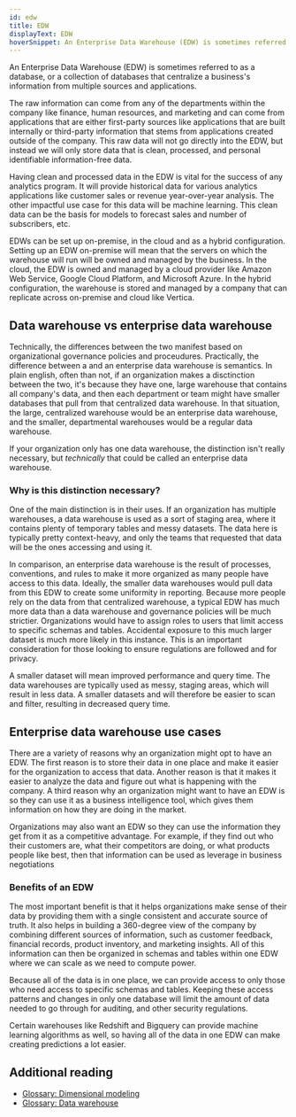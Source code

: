 ```yaml
---
id: edw
title: EDW
displayText: EDW  
hoverSnippet: An Enterprise Data Warehouse (EDW) is sometimes referred to as a database, or a collection of databases that centralize a business's information from multiple sources and applications. 
---
```


An Enterprise Data Warehouse (EDW) is sometimes referred to as a database, or a collection of databases that centralize a business's information from multiple sources and applications.

The raw information can come from any of the departments within the company like finance, human resources, and marketing and can come from applications that are either first-party sources like applications that are built internally or third-party information that stems from applications created outside of the company. This raw data will not go directly into the EDW, but instead we will only store data that is clean, processed, and personal identifiable information-free data.

Having clean and processed data in the EDW is vital for the success of any analytics program. It will provide historical data for various analytics applications like customer sales or revenue year-over-year analysis. The other impactful use case for this data will be machine learning.  This clean data can be the basis for models to forecast sales and number of subscribers, etc.

EDWs can be set up on-premise, in the cloud and as a hybrid configuration. Setting up an EDW on-premise will mean that the servers on which the warehouse will run will be owned and managed by the business. In the cloud, the EDW is owned and managed by a cloud provider like Amazon Web Service, Google Cloud Platform, and Microsoft Azure. In the hybrid configuration, the warehouse is stored and managed by a company that can replicate across on-premise and cloud like Vertica.

## Data warehouse vs enterprise data warehouse

Technically, the differences between the two manifest based on organizational governance policies and proceudures. Practically, the difference between a <Term id="data-warehouse" /> and an enterprise data warehouse is semantics.  In plain english, often than not, if an organization makes a disctinction between the two, it's because they have one, large warehouse that contains all company's data, and then each department or team might have smaller databases that pull from that centralized data warehouse. In that situation, the large, centralized warehouse would be an enterprise data warehouse, and the smaller, departmental warehouses would be a regular data warehouse.

If your organization only has one data warehouse, the distinction isn't really necessary, but *technically* that could be called an enterprise data warehouse.

### Why is this distinction necessary? 

One of the main distinction is in their uses. If an organization has multiple warehouses, a data warehouse is used as a sort of staging area, where it contains plenty of temporary <Term id="table">tables</Term> and messy datasets. The data here is typically pretty context-heavy, and only the teams that requested that data will be the ones accessing and using it. 

In comparison, an enterprise data warehouse is the result of processes, conventions, and rules to make it more organized as many people have access to this data. Ideally, the smaller data warehouses would pull data from this EDW to create some uniformity in reporting. Because more people rely on the data from that centralized warehouse, a typical EDW has much more data than a data warehouse and governance policies will be much strictier. Organizations would have to assign roles to users that limit access to specific schemas and tables. Accidental exposure to this much larger dataset is much more likely in this instance. This is an important consideration for those looking to ensure regulations are followed and for privacy.

A smaller dataset will mean improved performance and query time. The data warehouses are typically used as messy, staging areas, which will result in less data. A smaller datasets and will therefore be easier to scan and filter, resulting in decreased query time. 

## Enterprise data warehouse use cases

There are a variety of reasons why an organization might opt to have an EDW. The first reason is to store their data in one place and make it easier for the organization to access that data. Another reason is that it makes it easier to analyze the data and figure out what is happening with the company. A third reason why an organization might want to have an EDW is so they can use it as a business intelligence tool, which gives them information on how they are doing in the market.

Organizations may also want an EDW so they can use the information they get from it as a competitive advantage. For example, if they find out who their customers are, what their competitors are doing, or what products people like best, then that information can be used as leverage in business negotiations

### Benefits of an EDW

The most important benefit is that it helps organizations make sense of their data by providing them with a single consistent and accurate source of truth. It also helps in building a 360-degree view of the company by combining different sources of information, such as customer feedback, financial records, product inventory, and marketing insights. All of this information can then be organized in schemas and tables within one EDW where we can scale as we need to compute power. 

Because all of the data is in one place, we can provide access to only those who need access to specific schemas and tables. Keeping these access patterns and changes in only one database will limit the amount of data needed to go through for auditing, and other security regulations.

Certain warehouses like Redshift and Bigquery can provide machine learning algorithms as well, so having all of the data in one EDW can make creating predictions a lot easier.

## Additional reading

- [Glossary: Dimensional modeling](https://docs.getdbt.com/terms/dimensional-modeling)
- [Glossary: Data warehouse](https://docs.getdbt.com/terms/data-warehouse)